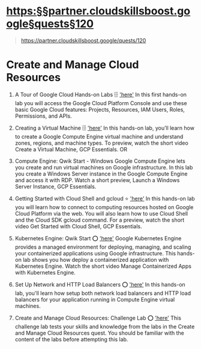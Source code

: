 
# <https:§§partner.cloudskillsboost.google§quests§120>
> <https://partner.cloudskillsboost.google/quests/120>

# Create and Manage Cloud Resources

1. A Tour of Google Cloud Hands-on Labs :file_cabinet: ['here'](../https:§§partner.cloudskillsboost.google§focuses§11606/readme.md)
In this first hands-on lab you will access the Google Cloud Platform Console and use these basic Google Cloud features: Projects, Resources, IAM Users, Roles, Permissions, and APIs.

1. Creating a Virtual Machine :file_cabinet: ['here'](../https:§§partner.cloudskillsboost.google§focuses§11602/readme.md)
In this hands-on lab, you’ll learn how to create a Google Compute Engine virtual machine and understand zones, regions, and machine types. To preview, watch the short video Create a Virtual Machine, GCP Essentials.
OR
1. Compute Engine: Qwik Start - Windows
Google Compute Engine lets you create and run virtual machines on Google infrastructure. In this lab you create a Windows Server instance in the Google Compute Engine and access it with RDP. Watch a short preview, Launch a Windows Server Instance, GCP Essentials.

1. Getting Started with Cloud Shell and gcloud :star: ['here'](../https:§§partner.cloudskillsboost.google§focuses§11603/readme.md)
In this hands-on lab you will learn how to connect to computing resources hosted on Google Cloud Platform via the web. You will also learn how to use Cloud Shell and the Cloud SDK gcloud command. For a preview, watch the short video Get Started with Cloud Shell, GCP Essentials.

1. Kubernetes Engine: Qwik Start :o: ['here'](../https:§§partner.cloudskillsboost.google§focuses§11605/readme.md)
Google Kubernetes Engine provides a managed environment for deploying, managing, and scaling your containerized applications using Google infrastructure. This hands-on lab shows you how deploy a containerized application with Kubernetes Engine. Watch the short video Manage Containerized Apps with Kubernetes Engine.

1. Set Up Network and HTTP Load Balancers :o: ['here'](../https:§§partner.cloudskillsboost.google§focuses§11606/readme.md)
In this hands-on lab, you'll learn how setup both network load balancers and HTTP load balancers for your application running in Compute Engine virtual machines.

1. Create and Manage Cloud Resources: Challenge Lab :o: ['here'](../https:§§partner.cloudskillsboost.google§focuses§11604/readme.md)
This challenge lab tests your skills and knowledge from the labs in the Create and Manage Cloud Resources quest. You should be familiar with the content of the labs before attempting this lab.

